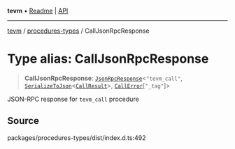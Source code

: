 **tevm** • [Readme](../../README.md) \| [API](../../modules.md)

***

[tevm](../../README.md) / [procedures-types](../README.md) / CallJsonRpcResponse

# Type alias: CallJsonRpcResponse

> **CallJsonRpcResponse**: [`JsonRpcResponse`](../../index/type-aliases/JsonRpcResponse.md)\<`"tevm_call"`, [`SerializeToJson`](SerializeToJson.md)\<[`CallResult`](../../index/type-aliases/CallResult.md)\>, [`CallError`](../../errors/type-aliases/CallError.md)\[`"_tag"`\]\>

JSON-RPC response for `tevm_call` procedure

## Source

packages/procedures-types/dist/index.d.ts:492
